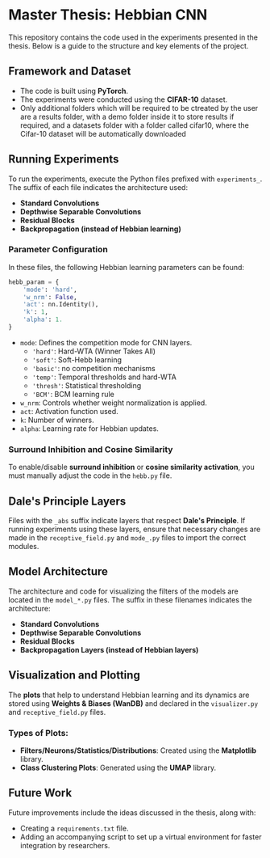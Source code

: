 # Master Thesis: Hebbian CNN

This repository contains the code used in the experiments presented in the thesis. Below is a guide to the structure and key elements of the project.

## Framework and Dataset

- The code is built using **PyTorch**.
- The experiments were conducted using the **CIFAR-10** dataset.
- Only additional folders which will be required to be ctreated by the user are a results folder, with a demo folder inside it to store results if required, and a datasets folder with a folder called cifar10, where the Cifar-10 dataset will be automatically downloaded
## Running Experiments

To run the experiments, execute the Python files prefixed with `experiments_`. The suffix of each file indicates the architecture used:
- **Standard Convolutions**
- **Depthwise Separable Convolutions**
- **Residual Blocks**
- **Backpropagation (instead of Hebbian learning)**

### Parameter Configuration

In these files, the following Hebbian learning parameters can be found:

```python
hebb_param = {
    'mode': 'hard', 
    'w_nrm': False, 
    'act': nn.Identity(), 
    'k': 1, 
    'alpha': 1.
}
```

- `mode`: Defines the competition mode for CNN layers.
  - `'hard'`: Hard-WTA (Winner Takes All)
  - `'soft'`: Soft-Hebb learning
  - `'basic'`: no competition mechanisms
  - `'temp'`: Temporal thresholds and hard-WTA
  - `'thresh'`: Statistical thresholding
  - `'BCM'`: BCM learning rule
- `w_nrm`: Controls whether weight normalization is applied.
- `act`: Activation function used.
- `k`: Number of winners.
- `alpha`: Learning rate for Hebbian updates.

### Surround Inhibition and Cosine Similarity

To enable/disable **surround inhibition** or **cosine similarity activation**, you must manually adjust the code in the `hebb.py` file.

## Dale's Principle Layers

Files with the `_abs` suffix indicate layers that respect **Dale's Principle**. If running experiments using these layers, ensure that necessary changes are made in the `receptive_field.py` and `mode_.py` files to import the correct modules.

## Model Architecture

The architecture and code for visualizing the filters of the models are located in the `model_*.py` files. The suffix in these filenames indicates the architecture:
- **Standard Convolutions**
- **Depthwise Separable Convolutions**
- **Residual Blocks**
- **Backpropagation Layers (instead of Hebbian layers)**

## Visualization and Plotting

The **plots** that help to understand Hebbian learning and its dynamics are stored using **Weights & Biases (WanDB)** and declared in the `visualizer.py` and `receptive_field.py` files.

### Types of Plots:
- **Filters/Neurons/Statistics/Distributions**: Created using the **Matplotlib** library.
- **Class Clustering Plots**: Generated using the **UMAP** library.

## Future Work

Future improvements include the ideas discussed in the thesis, along with:
- Creating a `requirements.txt` file.
- Adding an accompanying script to set up a virtual environment for faster integration by researchers.

